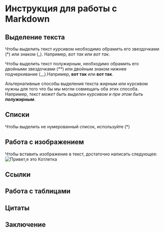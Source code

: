 # Инструкция для работы с Markdown

## Выделение текста

Чтобы выделить текст курсивом необходимо обрамить его звездочками (*) или знаком (_). Например, *вот так* или _вот так_.

Чтобы выделить текст полужирным, необходимо обрамить его двойными звездочками (**) или двойным знаком нижнее подчеркивание (__).Например, **вот так** или __вот так__.

Альтернативные способы выделения текста жирным или курсивом нужны для того что бы мы могли совмещать оба этих способа. Например, _текст может быть выделен курсивом и при этом быть **полужирным**_.

## Списки
Чтобы выделить не нумерованный список, используйте (*)
## Работа с изображением

Чтобы вставить изображение в текст, достаточно написать следующее: ![Привет,я это Котлетка](%D0%9A%D0%BE%D1%82%D0%BB%D0%B5%D1%82%D0%BA%D0%B0.jpg)

## Ссылки

## Работа с таблицами

## Цитаты

## Заключение